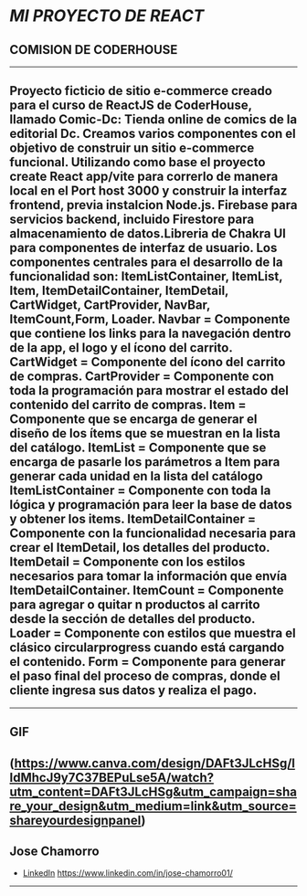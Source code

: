 # _MI PROYECTO DE REACT_
## COMISION DE CODERHOUSE
---

Proyecto ficticio de sitio e-commerce creado para el curso de ReactJS de CoderHouse, llamado Comic-Dc: Tienda online de comics de la editorial Dc.
Creamos varios componentes con el objetivo de construir un sitio e-commerce funcional. Utilizando como base el proyecto create React app/vite para correrlo de manera local en el Port host 3000 y construir la interfaz frontend, previa instalcion Node.js. Firebase para servicios backend, incluido Firestore para almacenamiento de datos.Libreria de Chakra UI para componentes de interfaz de usuario. 
Los componentes centrales para el desarrollo de la funcionalidad son: ItemListContainer, ItemList, Item, ItemDetailContainer, ItemDetail, CartWidget, CartProvider, NavBar, ItemCount,Form, Loader.
Navbar = Componente que contiene los links para la navegación dentro de la app, el logo y el ícono del carrito.
CartWidget = Componente del ícono del carrito de compras.
CartProvider = Componente con toda la programación para mostrar el estado del contenido del carrito de compras.
Item = Componente que se encarga de generar el diseño de los ítems que se muestran en la lista del catálogo.
ItemList = Componente que se encarga de pasarle los parámetros a Item para generar cada unidad en la lista del catálogo
ItemListContainer = Componente con toda la lógica y programación para leer la base de datos y obtener los items.
ItemDetailContainer = Componente con la funcionalidad necesaria para crear el ItemDetail, los detalles del producto.
ItemDetail = Componente con los estilos necesarios para tomar la información que envía ItemDetailContainer.
ItemCount = Componente para agregar o quitar n productos al carrito desde la sección de detalles del producto.
Loader = Componente con estilos que muestra el clásico circularprogress cuando está cargando el contenido.
Form = Componente para generar el paso final del proceso de compras, donde el cliente ingresa sus datos y realiza el pago.
---
---
## GIF
(https://www.canva.com/design/DAFt3JLcHSg/lIdMhcJ9y7C37BEPuLse5A/watch?utm_content=DAFt3JLcHSg&utm_campaign=share_your_design&utm_medium=link&utm_source=shareyourdesignpanel)
---

## Jose Chamorro 
- [LinkedIn](https://www.linkedin.com/in/jose-chamorro01/)
https://www.linkedin.com/in/jose-chamorro01/

---


